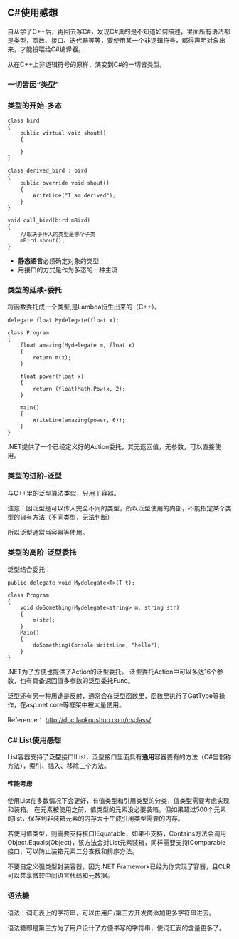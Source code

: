 ## C#使用感想
自从学了C++后，再回去写C#，发现C#真的是不知道如何描述，里面所有语法都是类型，函数、接口、迭代器等等，要使用某一个非逻辑符号，都得声明对象出来，才能投喂给C#编译器。

从在C++上非逻辑符号的原样，演变到C#的一切皆类型。

### 一切皆因“类型”


### 类型的开始-多态
```
class bird
{
    public virtual void shout()
    {

    }
}

class derived_bird : bird
{
    public override void shout()
    {
        WriteLine("I am derived");
    }
}

void call_bird(bird mBird)
{
    //取决于传入的类型是哪个子类
    mBird.shout();
}
```

- **静态语言**必须确定对象的类型！  
- 用接口的方式是作为多态的一种主流

### 类型的延续-委托
将函数委托成一个类型,是Lambda衍生出来的（C++）。
```
delegate float Mydelegate(float x);

class Program
{
    float amazing(Mydelegate m, float x)
    {
        return m(x);
    }

    float power(float x)
    {
        return (float)Math.Pow(x, 2);
    }

    main()
    {
        WriteLine(amazing(power, 6));
    }
}
```

.NET提供了一个已经定义好的Action委托，其无返回值，无参数，可以直接使用。

### 类型的进阶-泛型
与C++里的泛型算法类似，只用于容器。

注意：因泛型是可以传入完全不同的类型，所以泛型使用的内部，不能指定某个类型的自有方法（不同类型，无法判断）

所以泛型通常当容器等使用。

### 类型的高阶-泛型委托

泛型结合委托：
```
public delegate void Mydelegate<T>(T t);

class Program
{
    void doSomething(Mydelegate<string> m, string str)
    {
        m(str);
    }
    Main()
    {
        doSomething(Console.WriteLine, "hello");
    }
}
```

.NET为了方便也提供了Action的泛型委托。
泛型委托Action中可以多达16个参数，也有具备返回值多参数的泛型委托Func。

泛型还有另一种用途是反射，通常会在泛型函数里，函数里执行了GetType等操作，在asp.net core等框架中被大量使用。

Reference：
http://doc.laokoushuo.com/csclass/

### C# List使用感想
List容器支持了**泛型**接口IList<T>，泛型接口里面具有**通用**容器要有的方法（C#里惯称方法），索引、插入、移除三个方法。

#### 性能考虑
使用List<T>在多数情况下会更好，有值类型和引用类型的分类，值类型需要考虑实现和装箱。
在元素被使用之前，值类型的元素没必要装箱。但如果超过500个元素的list，保存到非装箱元素的内存大于生成引用类型需要的内存。

若使用值类型，则需要支持接口IEquatable，如果不支持，Contains方法会调用Object.Equals(Object)，该方法会对List元素装箱，同样需要支持IComparable接口，可以防止装箱元素二分查找和排序方法。

不要自定义强类型封装容器，因为.NET Framework已经为你实现了容器，且CLR可以共享微软中间语言代码和元数据。

### 语法糖
语法：词汇表上的字符串，可以由用户/第三方开发商添加更多字符串进去。

语法糖即是第三方为了用户设计了方便书写的字符串，使词汇表的含量更多了。